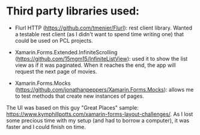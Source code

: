 # Third party libraries used:

* Flurl HTTP (https://github.com/tmenier/Flurl): rest client library. Wanted a testable rest client (as I didn't want to spend time writing one) that could be used on PCL projects.

* Xamarin.Forms.Extended.InfiniteScrolling (https://github.com/15mgm15/InfiniteListView): used it to show the list view as if it was paginated. When it reaches the end, the app will request the next page of movies.

* Xamarin.Forms.Mocks (https://github.com/jonathanpeppers/Xamarin.Forms.Mocks): allows me to test methods that create new instances of pages.


The UI was based on this guy "Great Places" sample: https://www.kymphillpotts.com/xamarin-forms-layout-challenges/. As I lost some precious time with my setup (and had to borrow a computer), it was faster and I could finish on time.
